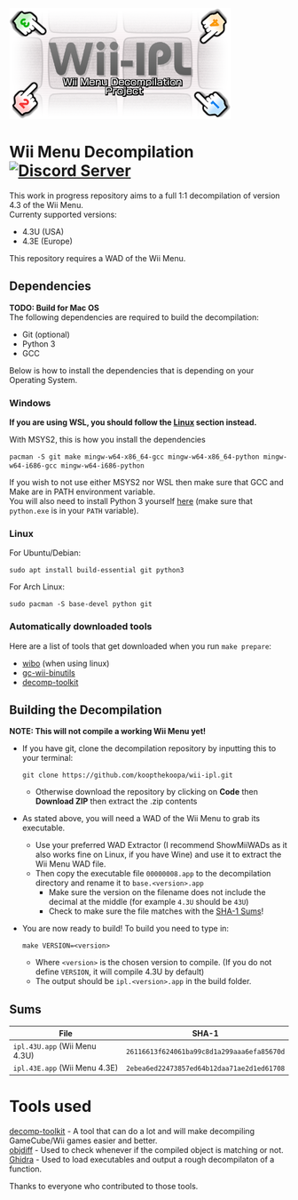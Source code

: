 ![Decompilation Logo Here](./misc/logo.png)
# Wii Menu Decompilation [![Discord Server][discord-server-badge]][discord-server-link]
[discord-server-link]: https://discord.gg/hKx3FJJgrV
[discord-server-badge]: https://img.shields.io/discord/727908905392275526?color=%237289DA&logo=discord&logoColor=%23FFFFFF
This work in progress repository aims to a full 1:1 decompilation of version 4.3 of the Wii Menu.   
Currenty supported versions:
- 4.3U (USA)   
- 4.3E (Europe)   

This repository requires a WAD of the Wii Menu.

## Dependencies
**TODO: Build for Mac OS**   
The following dependencies are required to build the decompilation:   

- Git (optional)
- Python 3
- GCC

Below is how to install the dependencies that is depending on your Operating System.   

### Windows

**If you are using WSL, you should follow the [Linux](#linux) section instead.**

With MSYS2, this is how you install the dependencies

```
pacman -S git make mingw-w64-x86_64-gcc mingw-w64-x86_64-python mingw-w64-i686-gcc mingw-w64-i686-python
```

If you wish to not use either MSYS2 nor WSL then make sure that GCC and Make are in PATH environment variable.   
You will also need to install Python 3 yourself [here](https://www.python.org/downloads/) (make sure that `python.exe` is in your `PATH` variable).

### Linux

For Ubuntu/Debian:   
```
sudo apt install build-essential git python3
```

For Arch Linux:   
```
sudo pacman -S base-devel python git
```

### Automatically downloaded tools
Here are a list of tools that get downloaded when you run `make prepare`:
- [wibo](https://github.com/decompals/wibo) (when using linux)
- [gc-wii-binutils](https://github.com/encounter/gc-wii-binutils)
- [decomp-toolkit](https://www.github.com/encounter/decomp-toolkit)

## Building the Decompilation
**NOTE: This will not compile a working Wii Menu yet!**
- If you have git, clone the decompilation repository by inputting this to your terminal:
  ```
  git clone https://github.com/koopthekoopa/wii-ipl.git
  ```
  - Otherwise download the repository by clicking on **Code** then **Download ZIP** then extract the .zip contents   

- As stated above, you will need a WAD of the Wii Menu to grab its executable.
  - Use your preferred WAD Extractor (I recommend ShowMiiWADs as it also works fine on Linux, if you have Wine) and use it to extract the Wii Menu WAD file.
  - Then copy the executable file `00000008.app` to the decompilation directory and rename it to `base.<version>.app`
    - Make sure the version on the filename does not include the decimal at the middle (for example `4.3U` should be `43U`)
    - Check to make sure the file matches with the [SHA-1 Sums](#sums)!   

- You are now ready to build! To build you need to type in:
  ```
  make VERSION=<version>
  ```
  - Where `<version>` is the chosen version to compile. (If you do not define `VERSION`, it will compile 4.3U by default)
  - The output should be `ipl.<version>.app` in the build folder.

## Sums
|File|SHA-1|
|-------------------------------|-----------------------------|
|`ipl.43U.app` (Wii Menu 4.3U)|`26116613f624061ba99c8d1a299aaa6efa85670d`|
|`ipl.43E.app` (Wii Menu 4.3E)|`2ebea6ed22473857ed64b12daa71ae2d1ed61708`|

# Tools used
[decomp-toolkit](https://www.github.com/encounter/decomp-toolkit) - A tool that can do a lot and will make decompiling GameCube/Wii games easier and better.   
[objdiff](https://www.github.com/encounter/objdiff) - Used to check whenever if the compiled object is matching or not.   
[Ghidra](https://www.github.com/NationalSecurityAgency/ghidra) - Used to load executables and output a rough decompilaton of a function.   
   
Thanks to everyone who contributed to those tools.


